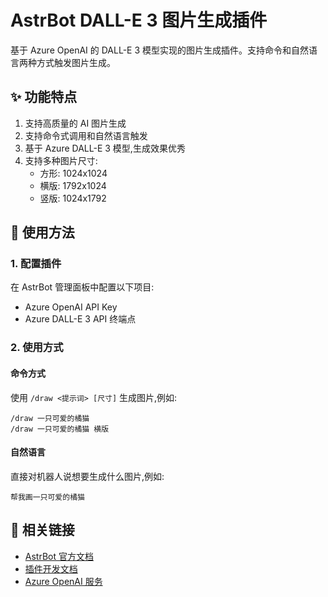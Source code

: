 # AstrBot DALL-E 3 图片生成插件

基于 Azure OpenAI 的 DALL-E 3 模型实现的图片生成插件。支持命令和自然语言两种方式触发图片生成。

## ✨ 功能特点

1. 支持高质量的 AI 图片生成
2. 支持命令式调用和自然语言触发
3. 基于 Azure DALL-E 3 模型,生成效果优秀
4. 支持多种图片尺寸:
   - 方形: 1024x1024
   - 横版: 1792x1024
   - 竖版: 1024x1792

## 🚀 使用方法

### 1. 配置插件

在 AstrBot 管理面板中配置以下项目:
- Azure OpenAI API Key
- Azure DALL-E 3 API 终端点

### 2. 使用方式

#### 命令方式
使用 `/draw <提示词> [尺寸]` 生成图片,例如:

```
/draw 一只可爱的橘猫
/draw 一只可爱的橘猫 横版
```

#### 自然语言
直接对机器人说想要生成什么图片,例如:

```
帮我画一只可爱的橘猫
```

## 🔗 相关链接

- [AstrBot 官方文档](https://astrbot.app)
- [插件开发文档](https://astrbot.app/dev/plugin.html)
- [Azure OpenAI 服务](https://azure.microsoft.com/products/cognitive-services/openai-service)

